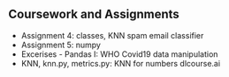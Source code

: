 ## Coursework and Assignments
* Assignment 4: classes, KNN spam email classifier
* Assignment 5: numpy
* Excerises - Pandas I: WHO Covid19 data manipulation
* KNN, knn.py, metrics.py: KNN for numbers dlcourse.ai

